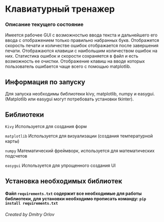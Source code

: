 # Клавиатурный тренажер

### Описание текущего состояние
Имеется рабочее GUI с возможностью ввода текста и дальнейшего его ввода с отображением только правильно набранных букв.
Отображется скорость печати и количестве ошибок отображается после завершения печати.
Отображаются клавиши с наибольшим количеством ошибок на них.
Статистика ошибок и скорости сохраняется в файл и есть возможность ее очистки.
Отображение клавиш на вводе которых пользователь ошибается чаще всего с помощью matplotlib.


## Информация по запуску
Для запуска необходимы библиотеки kivy, matplotlib, numpy и easygui.
(Matplotlib или easygui могут потребовать установки tkinter).


## Библиотеки
`Kivy` Используется для создания форм

`matplotlib` Используется для визуализации (создания температурной карты)

`numpy` Математический фреймворк, используется для математических подсчетов

`easygui` Используется для упрощенного создания UI

## Установка необходимых библиотек
#### Файл `requirements.txt` содержит все необходимые для работы библиотеки, для установки необходимо прописать команду: `pip install requirements.txt`



###### Created by Dmitry Orlov 
